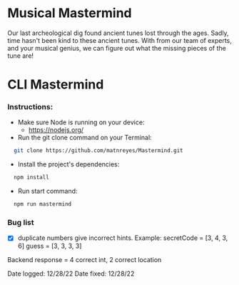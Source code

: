 # Musical Mastermind
Our last archeological dig found ancient tunes lost through the ages. Sadly, time hasn't been kind to these ancient tunes. With from our team of experts, and your musical genius, we can figure out what the missing pieces of the tune are!


# CLI Mastermind
### Instructions: 
- Make sure Node is running on your device: 
  - https://nodejs.org/
- Run the git clone command on your Terminal:
``` bash
  git clone https://github.com/matnreyes/Mastermind.git
```
- Install the project's dependencies:
``` bash
  npm install
```
- Run start command:
``` bash
  npm run mastermind
```

### Bug list
- [x] duplicate numbers give incorrect hints.
Example:
secretCode = [3, 4, 3, 6]
guess = [3, 3, 3, 3]

Backend response = 4 correct int, 2 correct location

Date logged: 12/28/22
Date fixed: 12/28/22
